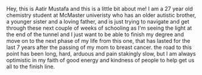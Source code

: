 Hey, this is  Aatir Mustafa and this is a little bit about me!
I am a 27 year old chemistry student at McMaster univeristy who has an older autistic brother, a younger sister and a loving father, and is just trying to navigate and get through these next couple of weeks of schooling as I'm seeing the light at the end of the tunnel and I just want to be able to finish my degree and move on to the next phase of my life from this one, that has lasted for the last 7 years after the passing of my mom to breast cancer. the road to this point has been long, hard, arduous and pain stakingly slow, but I am always optimistic in my faith of good energy and kindness of people to help get us all to the finish line.
